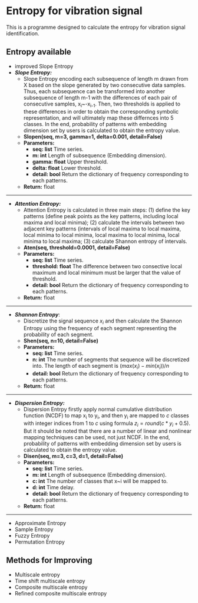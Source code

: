 # Entropy for vibration signal
This is a programme designed to calculate the entropy for vibration signal identification.

## Entropy available
* improved Slope Entropy  
* ***Slope Entropy:***
   * Slope Entropy encoding each subsequence of length m drawn from X based on the slope generated by two consecutive data samples. Thus, each subsequence can be transformed into another subsequence of length m-1 with the differences of each pair of consecutive samples, x<sub>i</sub>~-x<sub>i-1</sub>. Then, two thresholds is applied to these differences in order to obtain the corresponding symbolic representation, and will ultimately map these differnces into 5 classes. In the end, probability of patterns with embedding dimension set by users is calculated to obtain the entropy value.
   * **Slopen(seq, m=3, gamma=1, delta=0.001, detail=False)**
   * **Parameters:**
       * **seq:      list**      Time series.
       * **m:        int**       Length of subsequence (Embedding dimension).
       * **gamma:    float**     Upper threshold.
       * **delta:    float**     Lower threshold.
       * **detail:   bool**      Return the dictionary of frequency corresponding to each patterns.
   * **Return:**   float
---
* ***Attention Entropy:***
   * Attention Entropy is calculated in three main steps: (1) define the key patterns (define peak points as the key patterns, including local maxima and local minima); (2) calculate the intervals between two adjacent key patterns (intervals of local maxima to local maxima, local minima to local minima, local maxima to local minima, local minima to local maxima; (3) calculate Shannon entropy of intervals.
   * **Aten(seq, threshold=0.0001, detail=False)**
   * **Parameters:**
      * **seq:       list**      Time series.
      * **threshold: float**     The difference between two consective local maximum and local minimum must be larger that the value of threshold.
      * **detail:    bool**      Return the dictionary of frequency corresponding to each patterns.
   * **Return:**   float
---
* ***Shannon Entropy***:
   * Discretize the signal sequence $x_i$ and then calculate the Shannon Entropy using the frequency of each segment representing the probability of each segment.
   * **Shen(seq, n=10, detail=False)**
   * **Parameters:**
      * **seq:       list**      Time series.
      * **n:         int**       The number of segments that sequence will be discretized into. The length of each segment is $(max({x_i})-min({x_i}))/n$
      * **detail:    bool**      Return the dictionary of frequency corresponding to each patterns.
   * **Return:**   float
---
* ***Dispersion Entropy:***
   * Dispersion Entrpy firstly apply normal cumulative distribution function (NCDF) to map x<sub>i</sub> to y<sub>i</sub>, and then y<sub>i</sub> are mapped to $c$ classes with integer indices from 1 to $c$ using formula $z_i=round(c*y_i+0.5)$. But it should be noted that there are a number of linear and nonlinear mapping techniques can be used, not just NCDF. In the end, probability of patterns with embedding dimension set by users is calculated to obtain the entropy value.
   * **Disen(seq, m=3, c=3, d=1, detail=False)**
   * **Parameters:**
      * **seq:       list**      Time series.
      * **m:         int**       Length of subsequence (Embedding dimension).
      * **c:         int**       The number of classes that x~i will be mapped to.
      * **d:         int**       Time delay.
      * **detail:    bool**      Return the dictionary of frequency corresponding to each patterns.
   * **Return:**   float
---
* Approximate Entropy  
* Sample Entropy  
* Fuzzy Entropy  
* Permutation Entropy
## Methods for Improving
* Multiscale entropy  
* Time shift multiscale entropy  
* Composite multiscale entropy  
* Refined composite multiscale entropy  
